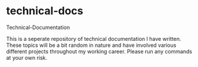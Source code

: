 # technical-docs
Technical-Documentation

This is a seperate repository of technical documentation I have written. These topics will be a bit random in nature and have involved various different projects throughout my working career. Please run any commands at your own risk.
